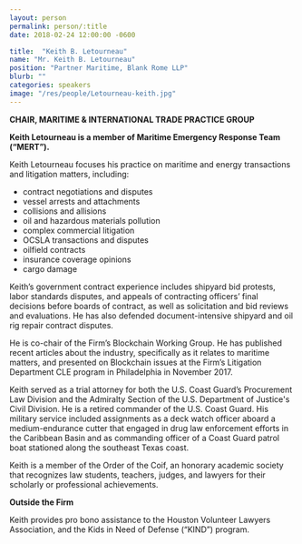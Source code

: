 ```yaml
---
layout: person
permalink: person/:title
date: 2018-02-24 12:00:00 -0600

title:  "Keith B. Letourneau"
name: "Mr. Keith B. Letourneau"
position: "Partner Maritime, Blank Rome LLP"
blurb: ""
categories: speakers
image: "/res/people/Letourneau-keith.jpg"
---
```


**CHAIR, MARITIME & INTERNATIONAL TRADE PRACTICE GROUP**

**Keith Letourneau is a member of Maritime Emergency Response Team (“MERT”).**

Keith Letourneau focuses his practice on maritime and energy transactions and litigation matters, including:

* contract negotiations and disputes
* vessel arrests and attachments
* collisions and allisions
* oil and hazardous materials pollution
* complex commercial litigation
* OCSLA transactions and disputes
* oilfield contracts
* insurance coverage opinions
* cargo damage

Keith’s government contract experience includes shipyard bid protests, labor standards disputes, and appeals of contracting officers’ final decisions before boards of contract, as well as solicitation and bid reviews and evaluations. He has also defended document-intensive shipyard and oil rig repair contract disputes.

He is co-chair of the Firm’s Blockchain Working Group. He has published recent articles about the industry, specifically as it relates to maritime matters, and presented on Blockchain issues at the Firm’s Litigation Department CLE program in Philadelphia in November 2017.

Keith served as a trial attorney for both the U.S. Coast Guard’s Procurement Law Division and the Admiralty Section of the U.S. Department of Justice's Civil Division. He is a retired commander of the U.S. Coast Guard. His military service included assignments as a deck watch officer aboard a medium-endurance cutter that engaged in drug law enforcement efforts in the Caribbean Basin and as commanding officer of a Coast Guard patrol boat stationed along the southeast Texas coast.

Keith is a member of the Order of the Coif, an honorary academic society that recognizes law students, teachers, judges, and lawyers for their scholarly or professional achievements.

**Outside the Firm**

Keith provides pro bono assistance to the Houston Volunteer Lawyers Association, and the Kids in Need of Defense (“KIND”) program.
